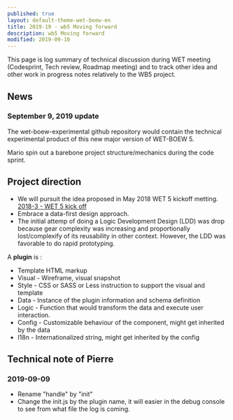 ```yaml
---
published: true
layout: default-theme-wet-boew-en
title: 2019-19 - wb5 Moving forward
description: wb5 Moving forward
modified: 2019-09-10
---
```


This page is log summary of technical discussion during WET meeting (Codesprint, Tech review, Roadmap meeting) and to track other idea and other work in progress notes relatively to the WB5 project.

## News

### September 9, 2019 update

The wet-boew-experimental github repository would contain the technical experimental product of this new major version of WET-BOEW 5.

Mario spin out a barebone project structure/mechanics during the code sprint.

## Project direction

* We will pursuit the idea proposed in May 2018 WET 5 kickoff metting. [2018-3 - WET 5 kick off](2018-3-wet5-kickoff.html)
* Embrace a data-first design approach.
* The initial attemp of doing a Logic Development Design (LDD) was drop because gear complexity was increasing and proportionally lost/complexify of its reusability in other context. However, the LDD was favorable to do rapid prototyping.

A **plugin** is :
* Template HTML markup
* Visual - Wireframe, visual snapshot 
* Style - CSS or SASS or Less instruction to support the visual and template
* Data - Instance of the plugin information and schema definition
* Logic - Function that would transform the data and execute user interaction.
* Config - Customizable behaviour of the component, might get inherited by the data
* I18n - Internationalized string, might get inherited by the config

## Technical note of Pierre

### 2019-09-09

* Rename "handle" by "init"
* Change the init.js by the plugin name, it will easier in the debug console to see from what file the log is coming.

